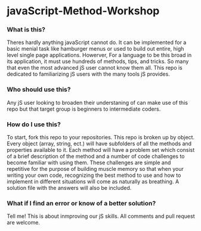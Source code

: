 # javaScript-Method-Workshop


### What is this?
Theres hardly anything javaScript cannot do. It can be implemented for a basic menial task like hamburger menus or used to build out entire, high level single page applications. Howerver, For a language to be this broad in its application, it must use hundreds of methods, tips, and tricks. So many that even the most advanced jS user cannot know them all. This repo is dedicated to familiarizing jS users with the many tools jS provides.

### Who should use this?

Any jS user looking to broaden their understaning of can make use of this repo but that target group is beginners to intermediate coders.

### How do I use this?

To start, fork this repo to your repositories. This repo is broken up by object. Every object (array, string, ect.) will have  subfolders of all the methods and properties available to it. Each method will have a problem set which consist of a brief description of the method and a number of code challenges to become familiar with using them. These challenges are simple and repetitive for the purpose of building muscle memory so that when your writing your own code, recognizing the best method to use and how to implement in different situations will come as naturally as breathing. A solution file with the answers will also be included.

### What if I find an error or know of a better solution?

Tell me! This is about inmproving our jS skills. All comments and pull request are welcome.
